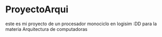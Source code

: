 # ProyectoArqui
este es mi proyecto de un procesador monociclo en logisim :DD
para la materia Arquitectura de computadoras 
